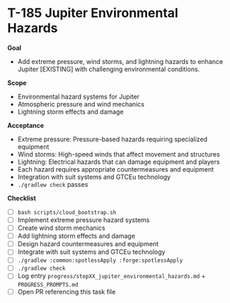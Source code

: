 # T-185 Jupiter Environmental Hazards

**Goal**

- Add extreme pressure, wind storms, and lightning hazards to enhance Jupiter [EXISTING] with challenging environmental conditions.

**Scope**

- Environmental hazard systems for Jupiter
- Atmospheric pressure and wind mechanics
- Lightning storm effects and damage

**Acceptance**

- Extreme pressure: Pressure-based hazards requiring specialized equipment
- Wind storms: High-speed winds that affect movement and structures
- Lightning: Electrical hazards that can damage equipment and players
- Each hazard requires appropriate countermeasures and equipment
- Integration with suit systems and GTCEu technology
- `./gradlew check` passes

**Checklist**

- [ ] `bash scripts/cloud_bootstrap.sh`
- [ ] Implement extreme pressure hazard systems
- [ ] Create wind storm mechanics
- [ ] Add lightning storm effects and damage
- [ ] Design hazard countermeasures and equipment
- [ ] Integrate with suit systems and GTCEu technology
- [ ] `./gradlew :common:spotlessApply :forge:spotlessApply`
- [ ] `./gradlew check`
- [ ] Log entry `progress/stepXX_jupiter_environmental_hazards.md` + `PROGRESS_PROMPTS.md`
- [ ] Open PR referencing this task file
